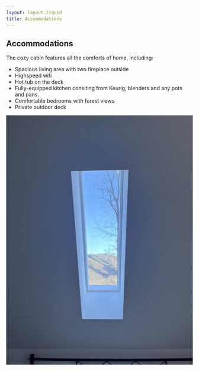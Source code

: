 ```yaml
---
layout: layout.liquid
title: Accommodations
---
```

<section id="accommodations">
        <h2>Accommodations</h2>
        <p>The cozy cabin features all the comforts of home, including:</p>
        <ul>
            <li>Spacious living area with two fireplace outside</li>
            <li>Highspeed wifi</li>
            <li>Hot tub on the deck</li>
            <li>Fully-equipped kitchen consiting from Keurig, blenders and any pots and pans.</li>
            <li>Comfortable bedrooms with forest views</li>
            <li>Private outdoor deck</li>
        </ul>
        <img src="/images/airbnb.jpg" alt="Description of your image" class="about-image">
    </section>